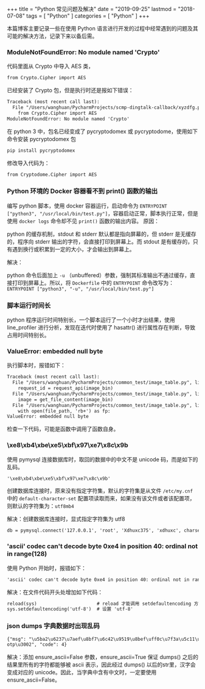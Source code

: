 +++
title = "Python 常见问题及解决"
date = "2019-09-25"
lastmod = "2018-07-08"
tags = [
    "Python"
]
categories = [
    "Python"
]
+++

本篇博客主要记录一些在使用 Python 语言进行开发的过程中经常遇到的问题及其可能的解决方法，记录下来以备后需。

<!--more-->


### ModuleNotFoundError: No module named 'Crypto'
代码里面从 Crypto 中导入 AES 类，
```markdown
from Crypto.Cipher import AES
```
已经安装了 Crypto 包，但是执行时还是报如下错误：
```markdown
Traceback (most recent call last):
  File "/Users/wanghuan/PycharmProjects/scmp-dingtalk-callback/xyzdfg.py", line 7, in <module>
    from Crypto.Cipher import AES
ModuleNotFoundError: No module named 'Crypto'
```
在 python 3 中，包名已经变成了 pycryptodomex 或 pycryptodome，使用如下命令安装 pycryptodomex 包
```markdown
pip install pycryptodomex
```
修改导入代码为：
```markdown
from Cryptodome.Cipher import AES
```

### Python 环境的 Docker 容器看不到 print() 函数的输出

编写 python 脚本，使用 docker 容器运行，启动命令为 `ENTRYPOINT ["python3", "/usr/local/bin/test.py"]`，容器启动正常，脚本执行正常，但是使用 `docker logs` 命令却不见 `print()` 函数的输出内容。
原因：

python 的缓存机制，stdout 和 stderr 默认都是指向屏幕的，但 stderr 是无缓存的，程序向 stderr 输出的字符，会直接打印到屏幕上。而 stdout 是有缓存的，只有遇到换行或积累到一定的大小，才会输出到屏幕上。

解决：

python 命令后面加上 `-u` （unbuffered）参数，强制其标准输出不通过缓存，直接打印到屏幕上。所以，将 `Dockerfile` 中的 `ENTRYPOINT` 命令改写为：`ENTRYPOINT ["python3", "-u", "/usr/local/bin/test.py"]`

### 脚本运行时间长

python 程序运行时间特别长，一个脚本运行了一个小时才出结果，使用 line_profiler 进行分析，发现在迭代时使用了 hasattr() 进行属性存在判断，导致占用时间特别长。

### ValueError: embedded null byte 

执行脚本时，报错如下：
```markdown
Traceback (most recent call last):
  File "/Users/wanghuan/PycharmProjects/common_test/image_table.py", line 59, in <module>
    request_id = request_api(image_bin)
  File "/Users/wanghuan/PycharmProjects/common_test/image_table.py", line 20, in request_api
    image = get_file_content(image_bin)
  File "/Users/wanghuan/PycharmProjects/common_test/image_table.py", line 14, in get_file_content
    with open(file_path, 'rb+') as fp:
ValueError: embedded null byte
```
检查一下代码，可能是函数中调用了函数自身。

### \xe8\xb4\xbe\xe5\xbf\x97\xe7\x8c\x9b

使用 pymysql 连接数据库时，取回的数据中的中文不是 unicode 码，而是如下的乱码。
```markdown
'\xe8\xb4\xbe\xe5\xbf\x97\xe7\x8c\x9b'
```
创建数据库连接时，原来没有指定字符集，默认的字符集是从文件 `/etc/my.cnf` 中的 `default-character-set` 配置项读取而来，如果没有该文件或者该配置项，则默认的字符集为：`utf8mb4`

解决：创建数据库连接时，显式指定字符集为 utf8
```markdown
db = pymysql.connect('127.0.0.1', 'root', 'Xdhuxc375', 'xdhuxc', charset='utf8')
```

### 'ascii' codec can't decode byte 0xe4 in position 40: ordinal not in range(128)
使用 Python 开始时，报错如下：
```markdown
'ascii' codec can't decode byte 0xe4 in position 40: ordinal not in range(128)
```
解决：在文件代码开头处增加如下代码：
```markdown
reload(sys)                      # reload 才能调用 setdefaultencoding 方法
sys.setdefaultencoding('utf-8')  # 设置 'utf-8'
```

### json dumps 字典数据时出现乱码
```markdown
{"msg": "\u5ba2\u6237\u7aef\u8bf7\u6c42\u9519\u8bef\uff0c\u7f3a\u5c11\u67e5\u8be2\u53c2\u6570 secretkey \u6216
otp\u3002", "code": 4}
```
解决：添加 ensure_ascii=False 参数，ensure_ascii=True 保证 dumps() 之后的结果里所有的字符都能够被 ascii 表示，因此经过 dumps() 以后的str里，汉字会变成对应的 unicode。因此，当字典中含有中文时，一定要使用 ensure_ascii=False。
